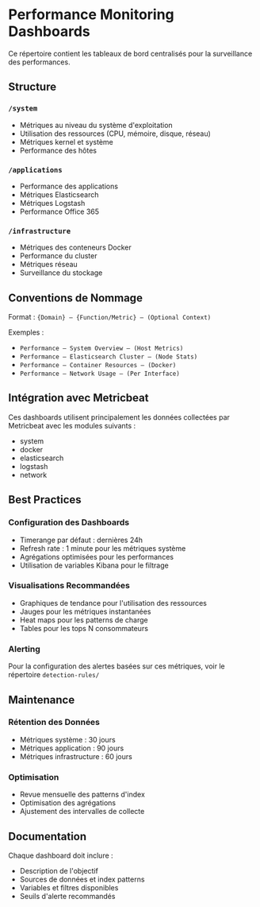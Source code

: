 # Performance Monitoring Dashboards

Ce répertoire contient les tableaux de bord centralisés pour la surveillance des performances.

## Structure

### `/system`

- Métriques au niveau du système d'exploitation
- Utilisation des ressources (CPU, mémoire, disque, réseau)
- Métriques kernel et système
- Performance des hôtes

### `/applications`

- Performance des applications
- Métriques Elasticsearch
- Métriques Logstash
- Performance Office 365

### `/infrastructure`

- Métriques des conteneurs Docker
- Performance du cluster
- Métriques réseau
- Surveillance du stockage

## Conventions de Nommage

Format : `{Domain} – {Function/Metric} – (Optional Context)`

Exemples :

- `Performance – System Overview – (Host Metrics)`
- `Performance – Elasticsearch Cluster – (Node Stats)`
- `Performance – Container Resources – (Docker)`
- `Performance – Network Usage – (Per Interface)`

## Intégration avec Metricbeat

Ces dashboards utilisent principalement les données collectées par Metricbeat avec les modules suivants :

- system
- docker
- elasticsearch
- logstash
- network

## Best Practices

### Configuration des Dashboards

- Timerange par défaut : dernières 24h
- Refresh rate : 1 minute pour les métriques système
- Agrégations optimisées pour les performances
- Utilisation de variables Kibana pour le filtrage

### Visualisations Recommandées

- Graphiques de tendance pour l'utilisation des ressources
- Jauges pour les métriques instantanées
- Heat maps pour les patterns de charge
- Tables pour les tops N consommateurs

### Alerting

Pour la configuration des alertes basées sur ces métriques, voir le répertoire `detection-rules/`

## Maintenance

### Rétention des Données

- Métriques système : 30 jours
- Métriques application : 90 jours
- Métriques infrastructure : 60 jours

### Optimisation

- Revue mensuelle des patterns d'index
- Optimisation des agrégations
- Ajustement des intervalles de collecte

## Documentation

Chaque dashboard doit inclure :

- Description de l'objectif
- Sources de données et index patterns
- Variables et filtres disponibles
- Seuils d'alerte recommandés
